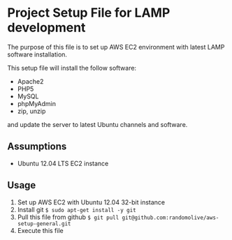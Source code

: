 # Project Setup File for LAMP development

The purpose of this file is to set up AWS EC2 environment with latest LAMP software
installation.

This setup file will install the follow software:
* Apache2
* PHP5
* MySQL
* phpMyAdmin
* zip, unzip

and update the server to latest Ubuntu channels and software. 

## Assumptions

* Ubuntu 12.04 LTS EC2 instance

## Usage

1. Set up AWS EC2 with Ubuntu 12.04 32-bit instance
2. Install git
`$ sudo apt-get install -y git`
3. Pull this file from github
`$ git pull git@github.com:randomolive/aws-setup-general.git`
4. Execute this file